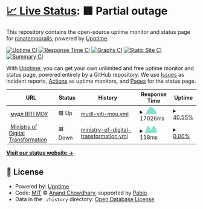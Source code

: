 # [📈 Live Status](https://ranatemporalis.github.io/upt-mon): <!--live status--> **🟧 Partial outage**

This repository contains the open-source uptime monitor and status page for [ranatemporalis](https://ranatemporalis.github.io/upt-mon), powered by [Upptime](https://github.com/upptime/upptime).

[![Uptime CI](https://github.com/ranatemporalis/upt-mon/workflows/Uptime%20CI/badge.svg)](https://github.com/ranatemporalis/upt-mon/actions?query=workflow%3A%22Uptime+CI%22)
[![Response Time CI](https://github.com/ranatemporalis/upt-mon/workflows/Response%20Time%20CI/badge.svg)](https://github.com/ranatemporalis/upt-mon/actions?query=workflow%3A%22Response+Time+CI%22)
[![Graphs CI](https://github.com/ranatemporalis/upt-mon/workflows/Graphs%20CI/badge.svg)](https://github.com/ranatemporalis/upt-mon/actions?query=workflow%3A%22Graphs+CI%22)
[![Static Site CI](https://github.com/ranatemporalis/upt-mon/workflows/Static%20Site%20CI/badge.svg)](https://github.com/ranatemporalis/upt-mon/actions?query=workflow%3A%22Static+Site+CI%22)
[![Summary CI](https://github.com/ranatemporalis/upt-mon/workflows/Summary%20CI/badge.svg)](https://github.com/ranatemporalis/upt-mon/actions?query=workflow%3A%22Summary+CI%22)

With [Upptime](https://upptime.js.org), you can get your own unlimited and free uptime monitor and status page, powered entirely by a GitHub repository. We use [Issues](https://github.com/ranatemporalis/upt-mon/issues) as incident reports, [Actions](https://github.com/ranatemporalis/upt-mon/actions) as uptime monitors, and [Pages](https://ranatemporalis.github.io/upt-mon) for the status page.

<!--start: status pages-->
<!-- This summary is generated by Upptime (https://github.com/upptime/upptime) -->
<!-- Do not edit this manually, your changes will be overwritten -->
<!-- prettier-ignore -->
| URL | Status | History | Response Time | Uptime |
| --- | ------ | ------- | ------------- | ------ |
| <img alt="" src="https://icons.duckduckgo.com/ip3/moodle.viti.edu.ua.ico" height="13"> [мудл ВІТІ МОУ](https://moodle.viti.edu.ua) | 🟩 Up | [mudl-viti-mou.yml](https://github.com/ranatemporalis/upt-mon/commits/HEAD/history/mudl-viti-mou.yml) | <details><summary><img alt="Response time graph" src="./graphs/mudl-viti-mou/response-time-week.png" height="20"> 17026ms</summary><br><a href="https://ranatemporalis.github.io/upt-mon/history/mudl-viti-mou"><img alt="Response time 17026" src="https://img.shields.io/endpoint?url=https%3A%2F%2Fraw.githubusercontent.com%2Franatemporalis%2Fupt-mon%2FHEAD%2Fapi%2Fmudl-viti-mou%2Fresponse-time.json"></a><br><a href="https://ranatemporalis.github.io/upt-mon/history/mudl-viti-mou"><img alt="24-hour response time 17026" src="https://img.shields.io/endpoint?url=https%3A%2F%2Fraw.githubusercontent.com%2Franatemporalis%2Fupt-mon%2FHEAD%2Fapi%2Fmudl-viti-mou%2Fresponse-time-day.json"></a><br><a href="https://ranatemporalis.github.io/upt-mon/history/mudl-viti-mou"><img alt="7-day response time 17026" src="https://img.shields.io/endpoint?url=https%3A%2F%2Fraw.githubusercontent.com%2Franatemporalis%2Fupt-mon%2FHEAD%2Fapi%2Fmudl-viti-mou%2Fresponse-time-week.json"></a><br><a href="https://ranatemporalis.github.io/upt-mon/history/mudl-viti-mou"><img alt="30-day response time 17026" src="https://img.shields.io/endpoint?url=https%3A%2F%2Fraw.githubusercontent.com%2Franatemporalis%2Fupt-mon%2FHEAD%2Fapi%2Fmudl-viti-mou%2Fresponse-time-month.json"></a><br><a href="https://ranatemporalis.github.io/upt-mon/history/mudl-viti-mou"><img alt="1-year response time 17026" src="https://img.shields.io/endpoint?url=https%3A%2F%2Fraw.githubusercontent.com%2Franatemporalis%2Fupt-mon%2FHEAD%2Fapi%2Fmudl-viti-mou%2Fresponse-time-year.json"></a></details> | <details><summary><a href="https://ranatemporalis.github.io/upt-mon/history/mudl-viti-mou">40.55%</a></summary><a href="https://ranatemporalis.github.io/upt-mon/history/mudl-viti-mou"><img alt="All-time uptime 40.55%" src="https://img.shields.io/endpoint?url=https%3A%2F%2Fraw.githubusercontent.com%2Franatemporalis%2Fupt-mon%2FHEAD%2Fapi%2Fmudl-viti-mou%2Fuptime.json"></a><br><a href="https://ranatemporalis.github.io/upt-mon/history/mudl-viti-mou"><img alt="24-hour uptime 40.55%" src="https://img.shields.io/endpoint?url=https%3A%2F%2Fraw.githubusercontent.com%2Franatemporalis%2Fupt-mon%2FHEAD%2Fapi%2Fmudl-viti-mou%2Fuptime-day.json"></a><br><a href="https://ranatemporalis.github.io/upt-mon/history/mudl-viti-mou"><img alt="7-day uptime 40.55%" src="https://img.shields.io/endpoint?url=https%3A%2F%2Fraw.githubusercontent.com%2Franatemporalis%2Fupt-mon%2FHEAD%2Fapi%2Fmudl-viti-mou%2Fuptime-week.json"></a><br><a href="https://ranatemporalis.github.io/upt-mon/history/mudl-viti-mou"><img alt="30-day uptime 40.55%" src="https://img.shields.io/endpoint?url=https%3A%2F%2Fraw.githubusercontent.com%2Franatemporalis%2Fupt-mon%2FHEAD%2Fapi%2Fmudl-viti-mou%2Fuptime-month.json"></a><br><a href="https://ranatemporalis.github.io/upt-mon/history/mudl-viti-mou"><img alt="1-year uptime 40.55%" src="https://img.shields.io/endpoint?url=https%3A%2F%2Fraw.githubusercontent.com%2Franatemporalis%2Fupt-mon%2FHEAD%2Fapi%2Fmudl-viti-mou%2Fuptime-year.json"></a></details>
| <img alt="" src="https://icons.duckduckgo.com/ip3/mitit.mil.gov.ua.ico" height="13"> [Ministry of Digital Transformation](https://mitit.mil.gov.ua) | 🟥 Down | [ministry-of-digital-transformation.yml](https://github.com/ranatemporalis/upt-mon/commits/HEAD/history/ministry-of-digital-transformation.yml) | <details><summary><img alt="Response time graph" src="./graphs/ministry-of-digital-transformation/response-time-week.png" height="20"> 118ms</summary><br><a href="https://ranatemporalis.github.io/upt-mon/history/ministry-of-digital-transformation"><img alt="Response time 118" src="https://img.shields.io/endpoint?url=https%3A%2F%2Fraw.githubusercontent.com%2Franatemporalis%2Fupt-mon%2FHEAD%2Fapi%2Fministry-of-digital-transformation%2Fresponse-time.json"></a><br><a href="https://ranatemporalis.github.io/upt-mon/history/ministry-of-digital-transformation"><img alt="24-hour response time 118" src="https://img.shields.io/endpoint?url=https%3A%2F%2Fraw.githubusercontent.com%2Franatemporalis%2Fupt-mon%2FHEAD%2Fapi%2Fministry-of-digital-transformation%2Fresponse-time-day.json"></a><br><a href="https://ranatemporalis.github.io/upt-mon/history/ministry-of-digital-transformation"><img alt="7-day response time 118" src="https://img.shields.io/endpoint?url=https%3A%2F%2Fraw.githubusercontent.com%2Franatemporalis%2Fupt-mon%2FHEAD%2Fapi%2Fministry-of-digital-transformation%2Fresponse-time-week.json"></a><br><a href="https://ranatemporalis.github.io/upt-mon/history/ministry-of-digital-transformation"><img alt="30-day response time 118" src="https://img.shields.io/endpoint?url=https%3A%2F%2Fraw.githubusercontent.com%2Franatemporalis%2Fupt-mon%2FHEAD%2Fapi%2Fministry-of-digital-transformation%2Fresponse-time-month.json"></a><br><a href="https://ranatemporalis.github.io/upt-mon/history/ministry-of-digital-transformation"><img alt="1-year response time 118" src="https://img.shields.io/endpoint?url=https%3A%2F%2Fraw.githubusercontent.com%2Franatemporalis%2Fupt-mon%2FHEAD%2Fapi%2Fministry-of-digital-transformation%2Fresponse-time-year.json"></a></details> | <details><summary><a href="https://ranatemporalis.github.io/upt-mon/history/ministry-of-digital-transformation">0.00%</a></summary><a href="https://ranatemporalis.github.io/upt-mon/history/ministry-of-digital-transformation"><img alt="All-time uptime 0.00%" src="https://img.shields.io/endpoint?url=https%3A%2F%2Fraw.githubusercontent.com%2Franatemporalis%2Fupt-mon%2FHEAD%2Fapi%2Fministry-of-digital-transformation%2Fuptime.json"></a><br><a href="https://ranatemporalis.github.io/upt-mon/history/ministry-of-digital-transformation"><img alt="24-hour uptime 0.00%" src="https://img.shields.io/endpoint?url=https%3A%2F%2Fraw.githubusercontent.com%2Franatemporalis%2Fupt-mon%2FHEAD%2Fapi%2Fministry-of-digital-transformation%2Fuptime-day.json"></a><br><a href="https://ranatemporalis.github.io/upt-mon/history/ministry-of-digital-transformation"><img alt="7-day uptime 0.00%" src="https://img.shields.io/endpoint?url=https%3A%2F%2Fraw.githubusercontent.com%2Franatemporalis%2Fupt-mon%2FHEAD%2Fapi%2Fministry-of-digital-transformation%2Fuptime-week.json"></a><br><a href="https://ranatemporalis.github.io/upt-mon/history/ministry-of-digital-transformation"><img alt="30-day uptime 0.00%" src="https://img.shields.io/endpoint?url=https%3A%2F%2Fraw.githubusercontent.com%2Franatemporalis%2Fupt-mon%2FHEAD%2Fapi%2Fministry-of-digital-transformation%2Fuptime-month.json"></a><br><a href="https://ranatemporalis.github.io/upt-mon/history/ministry-of-digital-transformation"><img alt="1-year uptime 0.00%" src="https://img.shields.io/endpoint?url=https%3A%2F%2Fraw.githubusercontent.com%2Franatemporalis%2Fupt-mon%2FHEAD%2Fapi%2Fministry-of-digital-transformation%2Fuptime-year.json"></a></details>

<!--end: status pages-->

[**Visit our status website →**](https://ranatemporalis.github.io/upt-mon)

## 📄 License

- Powered by: [Upptime](https://github.com/upptime/upptime)
- Code: [MIT](./LICENSE) © [Anand Chowdhary](https://anandchowdhary.com), supported by [Pabio](https://pabio.com)
- Data in the `./history` directory: [Open Database License](https://opendatacommons.org/licenses/odbl/1-0/)
